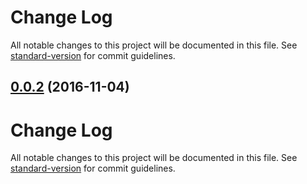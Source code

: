# Change Log

All notable changes to this project will be documented in this file. See [standard-version](https://github.com/conventional-changelog/standard-version) for commit guidelines.

<a name="0.0.2"></a>
## [0.0.2](https://github.com/hboylan/ng2-rest/compare/v0.0.1...v0.0.2) (2016-11-04)



# Change Log

All notable changes to this project will be documented in this file. See [standard-version](https://github.com/conventional-changelog/standard-version) for commit guidelines.
